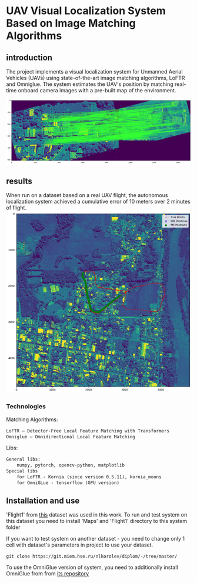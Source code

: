 # UAV Visual Localization System Based on Image Matching Algorithms

## introduction 

The project implements a visual localization system for Unmanned Aerial Vehicles (UAVs) using state-of-the-art image matching algorithms, LoFTR and Omniglue. The system estimates the UAV's position by matching real-time onboard camera images with a pre-built map of the environment.

![Demo:](/demo/LoFTR_map_match_demo.png)

## results

When run on a dataset based on a real UAV flight, the autonomous localization system achieved a cumulative error of 10 meters over 2 minutes of flight.
![fly](/demo/fly.jpg)

### Technologies
Matching Algorithms:

    LoFTR – Detector-Free Local Feature Matching with Transformers
    Omniglue – Omnidirectional Local Feature Matching

Libs:

    General libs:
        numpy, pytorch, opencv-python, matplotlib
    Special libs
        for LoFTR - Kornia (since version 0.5.11), kornia_moons
        for OmniGLue - tensorflow (GPU version)

## Installation and use

'Flight1' from [this](https://zenodo.org/records/1244296) dataset was used in this work. To run and test system on this dataset you need to install 'Maps' and 'Flight1' directory to  this system folder

If you want to test system on another dataset - you need to change only 1 cell with dataset's parameters in project to use your dataset. 

```
git clone https://git.miem.hse.ru/nlkorolev/diplom/-/tree/master/
```
To use the OmniGlue version of system, you need to additionally install OmniGlue from from [its repository](https://github.com/google-research/omniglue)

